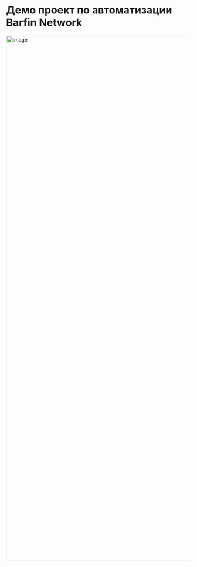 # Демо проект по автоматизации Barfin Network

<img width="1433" alt="image" src="https://github.com/frion13/barfin-project/assets/112623336/3d558273-f19f-47a3-8475-673934069a2e">


